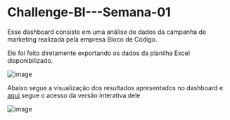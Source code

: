 # Challenge-BI---Semana-01

Esse dashboard consiste em uma análise de dados da campanha de marketing realizada pela empresa Bloco de Código.

Ele foi feito diretamente exportando os dados da planilha Excel disponibilizado.

![image](https://github.com/FabricioCrv/Challenge-BI---Semana-01/assets/120612279/ec550b7b-4d6f-41c9-9673-344f1027a0d0)


Abaixo segue a visualização dos resultados apresentados no dashboard e [aqui](https://app.powerbi.com/view?r=eyJrIjoiZDZjZTg5MjctYjYxZC00ZjA3LTlhN2QtOTEwODI0NWU1MzZlIiwidCI6ImFlNjYyOTY5LTBmOTktNDk5MS05Y2U2LWRhNzQ1ZmFkMzA0ZCJ9) segue o acesso da versão interativa dele

![image](https://github.com/FabricioCrv/Challenge-BI---Semana-01/assets/120612279/798e8b3b-808a-4f6f-a9ce-918c52520082)
